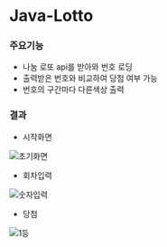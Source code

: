 # Java-Lotto

### 주요기능
- 나눔 로또 api를 받아와 번호 로딩
- 출력받은 번호와 비교하여 당첨 여부 가능
- 번호의 구간마다 다른색상 출력

### 결과

- 시작화면   

![초기화면](https://user-images.githubusercontent.com/60810356/85218942-3adc9b00-b3da-11ea-9d4b-c21cea569ef1.JPG)

- 회차입력  

![숫자입력](https://user-images.githubusercontent.com/60810356/85218981-bc342d80-b3da-11ea-8a43-1bf60210dcb9.JPG)

- 당첨   

![1등](https://user-images.githubusercontent.com/60810356/85219012-fb627e80-b3da-11ea-84ca-b18b8708e951.JPG)



